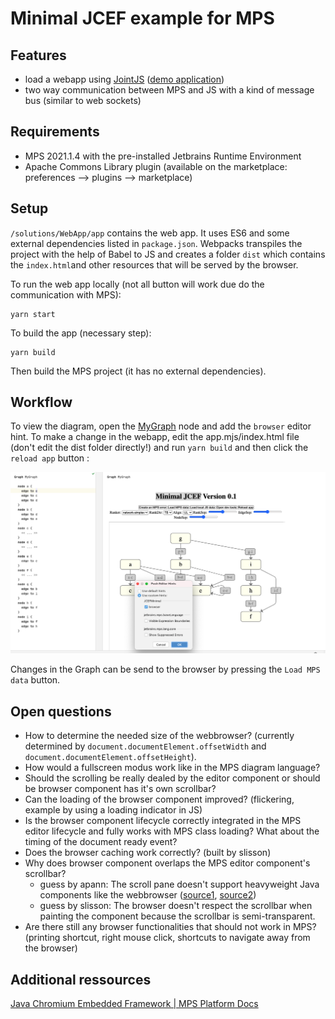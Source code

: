 # Minimal JCEF example for MPS

## Features

- load a webapp using [JointJS](https://www.jointjs.com/) ([demo application](https://resources.jointjs.com/demos/directed-graph))
- two way communication between MPS and JS with a kind of message bus (similar to web sockets)

## Requirements

- MPS 2021.1.4 with the pre-installed Jetbrains Runtime Environment
- Apache Commons Library plugin (available on the marketplace: preferences --> plugins --> marketplace)

## Setup

`/solutions/WebApp/app` contains the web app. It uses ES6 and some external dependencies listed in `package.json`. Webpacks transpiles the project with the help of Babel to JS and creates a folder `dist` which contains the `index.html`and other resources that will be served by the browser.


To run the web app locally (not all button will work due do the communication with MPS):

```
yarn start
```

To build the app (necessary step):

```
yarn build
```

Then build the MPS project (it has no external dependencies).

## Workflow

To view the diagram, open the [MyGraph](http://127.0.0.1:63320/node?ref=r%3A5e97007c-fbfd-4391-a73e-647fb49fa2bc%28JCEFMinimal.sandbox%29%2F6666301319363610860) node and add the `browser` editor hint.
To make a change in the webapp, edit the app.mjs/index.html file (don't edit the dist folder directly!) and run `yarn build` and then click the `reload app` button :

![screenshot](screenshot.png)

Changes in the Graph can be send to the browser by pressing the `Load MPS data` button.

## Open questions

- How to determine the needed size of the webbrowser? (currently determined by `document.documentElement.offsetWidth` and `document.documentElement.offsetHeight`).
- How would a fullscreen modus work like in the MPS diagram language?
- Should the scrolling be really dealed by the editor component or should be browser component has it's own scrollbar?
- Can the loading of the browser component improved? (flickering, example by using a loading indicator in JS)
- Is the browser component lifecycle correctly integrated in the MPS editor lifecycle and fully works with MPS class loading? What about the timing of the document ready event?
- Does the browser caching work correctly? (built by slisson)
- Why does browser component overlaps the MPS editor component's scrollbar?
    - guess by apann: The scroll pane doesn't support heavyweight Java components like the webbrowser ([source1](https://docs.oracle.com/en/java/javase/11/docs/api/java.desktop/javax/swing/JScrollPane.html#:~:text=Provides%20a%20scrollable,support%20heavyweight%20components.), [source2](https://docs.oracle.com/javase/8/docs/technotes/guides/troubleshoot/awt010.html))
    - guess by slisson: The browser doesn't respect the scrollbar when painting the component because the scrollbar is semi-transparent.
- Are there still any browser functionalities that should not work in MPS? (printing shortcut, right mouse click, shortcuts to navigate away from the browser)

## Additional ressources

[Java Chromium Embedded Framework | MPS Platform Docs](http://mbeddr.com/mps-platform-docs/mps_internal/jcef)
